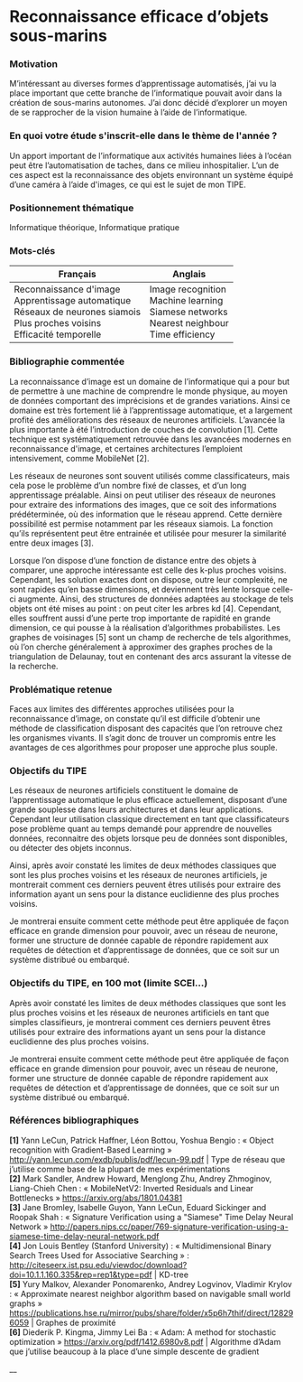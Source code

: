 # Reconnaissance efficace d’objets sous-marins

### Motivation

M’intéressant au diverses formes d’apprentissage automatisés, j’ai vu la place important que cette branche de l’informatique pouvait avoir dans la création de sous-marins autonomes. J’ai donc décidé d’explorer un moyen de se rapprocher de la vision humaine à l’aide de l’informatique.

### En quoi votre étude s'inscrit-elle dans le thème de l'année ?

Un apport important de l’informatique aux activités humaines liées à l’océan peut être l’automatisation de taches, dans ce milieu inhospitalier. L’un de ces aspect est la reconnaissance des objets environnant un système équipé d’une caméra à l’aide d'images, ce qui est le sujet de mon TIPE.

### Positionnement thématique

Informatique théorique, Informatique pratique

### Mots-clés

| Français                                                     | Anglais                                                      |
| ------------------------------------------------------------ | ------------------------------------------------------------ |
| Reconnaissance d'image<br />Apprentissage automatique<br />Réseaux de neurones siamois<br />Plus proches voisins<br />Efficacité temporelle | Image recognition<br />Machine learning<br />Siamese networks<br />Nearest neighbour<br />Time efficiency |

### Bibliographie commentée

La reconnaissance d’image est un domaine de l’informatique qui a pour but de permettre à une machine de comprendre le monde physique, au moyen de données comportant des imprécisions et de grandes variations. Ainsi ce domaine est très fortement lié à l’apprentissage automatique, et a largement profité des améliorations des réseaux de neurones artificiels. L’avancée la plus importante à été l’introduction de couches de convolution [1]. Cette technique est systématiquement retrouvée dans les avancées modernes en reconnaissance d'image, et certaines architectures l’emploient intensivement, comme MobileNet [2].

Les réseaux de neurones sont souvent utilisés comme classificateurs, mais cela pose le problème d’un nombre fixé de classes, et d’un long apprentissage préalable. Ainsi on peut utiliser des réseaux de neurones pour extraire des informations des images, que ce soit des informations prédéterminée, où des information que le réseau apprend. Cette dernière possibilité est permise notamment par les réseaux siamois. La fonction qu’ils représentent peut être entrainée et utilisée pour mesurer la similarité entre deux images [3].

Lorsque l’on dispose d’une fonction de distance entre des objets à comparer, une approche intéressante est celle des k-plus proches voisins. Cependant, les solution exactes dont on dispose, outre leur complexité, ne sont rapides qu’en basse dimensions, et deviennent très lente lorsque celle-ci augmente. Ainsi, des structures de données adaptées au stockage de tels objets ont été mises au point : on peut citer les arbres kd [4]. Cependant, elles souffrent aussi d’une perte trop importante de rapidité en grande dimension, ce qui pousse à la réalisation d’algorithmes probabilistes. Les graphes de voisinages [5] sont un champ de recherche de tels algorithmes, où l’on cherche généralement à approximer des graphes proches de la triangulation de Delaunay, tout en contenant des arcs assurant la vitesse de la recherche.

### Problématique retenue

Faces aux limites des différentes approches utilisées pour la reconnaissance d’image, on constate qu’il est difficile d’obtenir une méthode de classification disposant des capacités que l’on retrouve chez les organismes vivants. Il s’agit donc de trouver un compromis entre les avantages de ces algorithmes pour proposer une approche plus souple.

### Objectifs du TIPE

Les réseaux de neurones artificiels constituent le domaine de l’apprentissage automatique le plus efficace actuellement, disposant d’une grande souplesse dans leurs architectures et dans leur applications. Cependant leur utilisation classique directement en tant que classificateurs pose problème quant au temps demandé pour apprendre de nouvelles données, reconnaitre des objets lorsque peu de données sont disponibles, ou détecter des objets inconnus.

Ainsi, après avoir constaté les limites de deux méthodes classiques que sont les plus proches voisins et les réseaux de neurones artificiels, je montrerait comment ces derniers peuvent êtres utilisés pour extraire des information ayant un sens pour la distance euclidienne des plus proches voisins.

Je montrerai ensuite comment cette méthode peut être appliquée de façon efficace en grande dimension pour pouvoir, avec un réseau de neurone, former une structure de donnée capable de répondre rapidement aux requêtes de détection et d’apprentissage de données, que ce soit sur un système distribué ou embarqué.

### Objectifs du TIPE, en 100 mot (limite SCEI...)

Après avoir constaté les limites de deux méthodes classiques que sont les plus proches voisins et les réseaux de neurones artificiels en tant que simples classifieurs, je montrerai comment ces derniers peuvent êtres utilisés pour extraire des informations ayant un sens pour la distance euclidienne des plus proches voisins.

Je montrerai ensuite comment cette méthode peut être appliquée de façon efficace en grande dimension pour pouvoir, avec un réseau de neurone, former une structure de donnée capable de répondre rapidement aux requêtes de détection et d’apprentissage de données, que ce soit sur un système distribué ou embarqué.

### Références bibliographiques

**[1]** Yann LeCun, Patrick Haffner, Léon Bottou, Yoshua Bengio : « Object recognition with Gradient-Based Learning » http://yann.lecun.com/exdb/publis/pdf/lecun-99.pdf | Type de réseau que j’utilise comme base de la plupart de mes expérimentations  
**[2]** Mark Sandler, Andrew Howard, Menglong Zhu, Andrey Zhmoginov, Liang-Chieh Chen : « MobileNetV2: Inverted Residuals and Linear Bottlenecks » https://arxiv.org/abs/1801.04381  
**[3]** Jane Bromley, Isabelle Guyon, Yann LeCun, Eduard Sickinger and Roopak Shah : « Signature Verification using a "Siamese" Time Delay Neural Network » http://papers.nips.cc/paper/769-signature-verification-using-a-siamese-time-delay-neural-network.pdf  
**[4]** Jon Louis Bentley (Stanford University) : « Multidimensional Binary Search Trees Used for Associative Searching » : http://citeseerx.ist.psu.edu/viewdoc/download?doi=10.1.1.160.335&rep=rep1&type=pdf | KD-tree  
**[5]** Yury Malkov, Alexander Ponomarenko, Andrey Logvinov, Vladimir Krylov : « Approximate nearest neighbor algorithm based on navigable small world graphs » https://publications.hse.ru/mirror/pubs/share/folder/x5p6h7thif/direct/128296059 | Graphes de proximité  
**[6]** Diederik P. Kingma, Jimmy Lei Ba : « Adam: A method for stochastic optimization » https://arxiv.org/pdf/1412.6980v8.pdf | Algorithme d’Adam que j’utilise beaucoup à la place d’une simple descente de gradient

__
